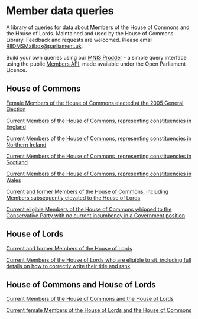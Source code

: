 # Member data queries

A library of queries for data about Members of the House of Commons and the House of Lords. Maintained and used by the House of Commons Library. Feedback and requests are welcomed. Please email [RIIDMSMailbox@parliament.uk](mailto:RIIDMSMailbox@parliament.uk).

Build your own queries using our [MNIS Prodder](https://mnis-prodder.herokuapp.com/) - a simple query interface using the public [Members API](https://data.parliament.uk/membersdataplatform/default.aspx), made available under the Open Parliament Licence.


## House of Commons

[Female Members of the House of Commons elected at the 2005 General Election](http://data.parliament.uk/membersdataplatform/services/mnis/members/query/membership=all%7Cgender=F%7Chouse*commons%7Creturnedatelection=2005%20general%20election/)

[Current Members of the House of Commons, representing constituencies in England](https://mnis-prodder.herokuapp.com/parse?filter=house=both%7Cconstituencyinarea=England&include=)

[Current Members of the House of Commons, representing constituencies in Northern Ireland](https://mnis-prodder.herokuapp.com/parse?filter=house=both%7Cconstituencyinarea=Northern%20Ireland&include=)

[Current Members of the House of Commons, representing constituencies in Scotland](https://mnis-prodder.herokuapp.com/parse?filter=house=both%7Cconstituencyinarea=Scotland&include=)

[Current Members of the House of Commons, representing constituencies in Wales](https://mnis-prodder.herokuapp.com/parse?filter=house=both%7Cconstituencyinarea=Wales&include=)

[Current and former Members of the House of Commons, including Members subsequently elevated to the House of Lords](https://mnis-prodder.herokuapp.com/parse?filter=membership=all%7Chouse*commons&include=)

[Current eligible Members of the House of Commons whipped to the Conservative Party with no current incumbency in a Government position](https://mnis-prodder.herokuapp.com/parse?filter=house=commons%7Ciseligible=true%7Cpartyid=4%7Choldsgovernmentpost=false&include=)

## House of Lords

[Current and former Members of the House of Lords](https://mnis-prodder.herokuapp.com/parse?filter=membership=all%7Chouse*lords&include=)

[Current Members of the House of Lords who are eligible to sit, including full details on how to correctly write their title and rank](http://data.parliament.uk/membersdataplatform/services/mnis/members/query/House=Lords%7CIsEligible=true/PreferredNames)

## House of Commons and House of Lords

[Current Members of the House of Commons and the House of Lords](https://mnis-prodder.herokuapp.com/parse?filter=house=both&include=)

[Current female Members of the House of Lords and the House of Commons](http://data.parliament.uk/membersdataplatform/services/mnis/members/query/gender=F%7Chouse=both/)

